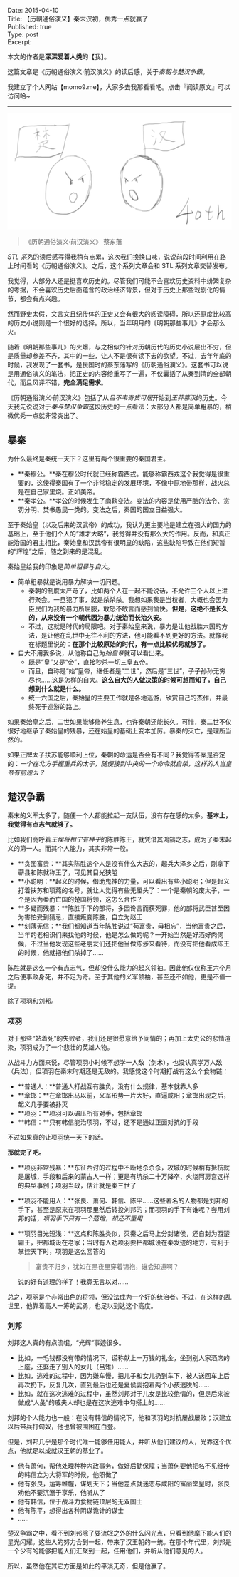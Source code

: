 Date: 2015-04-10  
Title: 【历朝通俗演义】秦末汉初，优秀一点就赢了  
Published: true  
Type: post  
Excerpt:   

本文的作者是**深深爱着人类**的【我】。

这篇文章是《历朝通俗演义·前汉演义》的读后感，关于*秦朝与楚汉争霸*。

我建立了个人网站【momo9.me】，大家多去我那看看吧。点击『阅读原文』可以访问哈~

---

![](qin.png)

> 《历朝通俗演义·前汉演义》 蔡东藩

*STL 系列*的读后感写得我稍有点累，这次我们换换口味，说说前段时间利用在路上时间看的《历朝通俗演义》。之后，这个系列文章会和 STL 系列文章交替发布。

我觉得，大部分人还是挺喜欢历史的。尽管我们可能不会喜欢历史资料中纷繁复杂的考据，不会喜欢历史后面蕴含的政治经济背景，但对于历史上那些戏剧化的情节，都会有点兴趣。

然而野史太假，文言文且纪传体的正史又会有很大的阅读障碍，所以还原度比较高的历史小说则是一个很好的选择。所以，当年明月的《明朝那些事儿》才会那么火。

随着《明朝那些事儿》的火爆，与之相似的针对历朝历代的历史小说层出不穷，但是质量却参差不齐，其中的一些，让人不是很有读下去的欲望。不过，去年年底的时候，我发现了一套书，是民国时的蔡东藩写的《历朝通俗演义》。这套书可以说是用通俗演义的笔法，把正史的内容给重写了一遍，不仅囊括了从秦到清的全部朝代，而且风评不错，**完全满足需求**。

《历朝通俗演义·前汉演义》包括了从*吕不韦奇货可居*开始到*王莽篡汉*的历史。今天我先说说对于*秦与楚汉争霸*这段历史的一点看法：大部分人都是简单粗暴的，稍微优秀一点就非常突出了。

## 暴秦

为什么最终是秦统一天下？这里有两个很重要的秦国君主。

* **秦穆公。**秦在穆公时代就已经称霸西戎。能够称霸西戎这个我觉得是很重要的，这使得秦国有了一个非常稳定的发展环境，不像中原地带那样，战火总是在自己家里烧。正如美帝。
* **秦孝公。**孝公的时候发生了商鞅变法。变法的内容是使用严酷的法令、赏罚分明、焚书愚民一类的。变法之后，秦国的国立日益强大。

至于秦始皇（以及后来的汉武帝）的成功，我认为更主要地是建立在强大的国力的基础上，至于他们个人的“雄才大略”，我觉得并没有那么大的作用。反而，和真正能治国的君主相比，秦始皇和汉武帝有很明显的缺陷，这些缺陷导致在他们短暂的“辉煌”之后，随之到来的是混乱。

秦始皇给我的印象是*简单粗暴*与*自大*。

* 简单粗暴就是说用暴力解决一切问题。
	* 秦朝的制度太严苛了，比如两个人在一起不能说话，不允许三个人以上进行聚会。一旦犯了事，就是杀杀杀。我想如果我是当权者，大概也会因为臣民们为我的暴力所屈服，敢怒不敢言而感到愉快。**但是，这绝不是长久的，从来没有一个朝代因为暴力统治而长治久安。**
	* 不过，这就是时代的局限吧。对于秦始皇来说，暴力是让他战胜六国的方法，是让他在乱世中无往不利的方法，他可能看不到更好的方法。就像我在标题里说的：**在那个比较原始的时代，有一点比较优秀就够了。**
* 自大不用我多说，从他称自己为*始皇帝*就可以看出来。
	* 既是“皇”又是“帝”，直接秒杀一切三皇五帝。
	* 而且，自称是“始”皇帝，继任者是“二世”，然后是“三世”，子子孙孙无穷尽也……这是怎样的自大。**这么自大的人做决策的时候可想而知了，自己想到什么就是什么。**
	* 统一六国之后，秦始皇的主要工作就是各地巡游，欣赏自己的杰作，并最终死于巡游的路上。
	
如果秦始皇之后，二世如果能够修养生息，也许秦朝还能长久。可惜，秦二世不仅很好地继承了秦始皇的残暴，还在始皇的基础上变本加厉。暴秦的灭亡，是理所当然的。

如果正牌太子扶苏能够顺利上位，秦朝的命运是否会有不同？我觉得答案是否定的：*一个在北方手握重兵的太子，随便接到中央的一个命令就自杀，这样的人当皇帝有前途么？*

## 楚汉争霸

秦末的义军太多了，随便一个人都能拉起一支队伍，没有存在感的太多。**基本上，我觉得有点志气就够了。**

比如我们高呼着*王侯将相宁有种乎*的陈胜陈王，就凭借其鸿鹄之志，成为了秦末起义的第一人。而其个人能力，其实非常一般。

* **贪图富贵：**其实陈胜这个人是没有什么大志的，起兵大泽乡之后，刚拿下蕲县和陈就称王了，可见其目光狭隘
* **小聪明：**起义的时候，借助鬼神的力量，可以看出有些小聪明；但是起义打着扶苏和项燕的名号，就让人觉得有些无厘头了：一个是秦朝的废太子，一个是因为秦而亡国的楚国将领，这怎么合作？
* **多疑而残暴：**陈胜手下的部将，多因谗言而获死罪，他的部将武臣甚至因为害怕受到猜忌，直接叛变陈胜，自立为赵王
* **刻薄无信：**我们都知道当年陈胜说过“苟富贵，毋相忘”，当他富贵之后，当年的老相识们来找他的时候，他是怎么做的呢？一开始当然是好酒好肉伺候，不过当他发现这些老朋友们还把他当做陈涉来看待，而没有把他看成陈王的时候，他就把他们杀掉了……

陈胜就是这么一个有点志气，但却没什么能力的起义领袖。因此他仅仅称王六个月之后便事败身死，并不足为奇。至于其他的义军领袖，甚至还不如他，更是不值一提。

除了项羽和刘邦。

### 项羽

对于那些“站着死”的失败者，我们还是很愿意给予同情的；再加上太史公的悲情渲染，项羽成为了一个悲壮的英雄人物。

从战斗力方面来说，尽管项羽小时候不想学一人敌（剑术），也没认真学万人敌（兵法），但项羽在秦末时期还是无敌的。我感觉这个时期打战有这么个食物链：

* **普通人：**普通人打战互有胜负，没有什么规律，基本就靠人多
* **章邯：**在章邯出马以前，义军形势一片大好，直逼咸阳；章邯出现之后，起义几乎要被扑灭
* **项羽：**项羽可以碾压所有对手，包括章邯
* **韩信：**只有韩信能治项羽，不过，还不是通过正面对抗的手段

不过如果真的让项羽统一天下的话。

**那就完了吧。**

* **项羽非常残暴：**东征西讨的过程中不断地杀杀杀，攻城的时候稍有抵抗就是屠城，手段和后来的蒙古人一样；更是有坑杀二十万降卒、火烧阿房宫这样的典型事例；项羽当政，估计就是秦三世了
* **项羽不能用人：**张良、萧何、韩信、陈平……这些著名的人物都是刘邦的手下，甚至是原来在项羽那里然后转投刘邦的；而项羽的手下有谁呢？套用刘邦的话，*项羽手下只有一个范增，却还不重用*
* **项羽目光短浅：**这点和陈胜类似，灭秦之后马上分封诸侯，还自封为西楚霸王，把都城设在老家；当时有人劝项羽要把都城设在秦发迹的地方，有利于掌控天下时，项羽是这么回答的

	> 富贵不归乡，犹如在黑夜里穿着锦袍，谁会知道啊？
	
	说的好有道理的样子！我竟无言以对……

总之，项羽是个非常出色的将领，但没法成为一个好的统治者。不过，在这样的乱世里，他靠着高人一筹的武勇，也足以到达这个高度。

### 刘邦

刘邦这人真的有点流氓，“光辉”事迹很多。

* 比如，一毛钱都没有带的情况下，谎称献上一万钱的礼金，坐到别人家酒席的上座，还娶走了别人的女儿（吕雉）……
* 比如，逃难的过程中，因为嫌车慢，把儿子和女儿扔到车下，被人送回车上后再次扔下，反复几次，直到最后也还是夏侯婴抱着两个小孩逃脱的……
* 比如，就在这次逃难的过程中，虽然刘邦对于儿女是比较绝情的，但是后来被做成“人彘”的戚夫人却也是在这次逃难中勾搭上的……

刘邦的个人能力也一般：在没有韩信的情况下，他和项羽的对抗屡战屡败；汉建立以后带兵打匈奴，他也曾被围困在白登。

但是，刘邦几乎是那个时代唯一能够任用能人，并听从他们建议的人，光靠这个优点，他就足以成就汉王朝的基业了。

* 他有萧何，帮他处理种种内政事务，做好后勤保障；当萧何要他把名不见经传的韩信立为大将军的时候，他照做了
* 他有张良，运筹帷幄，谋划天下；当他差点就迷恋与咸阳的富丽堂皇时，张良劝他不要沉溺于享乐，他听从了
* 他有韩信，位于战斗力食物链顶层的无双国士
* 他有陈平，想得出各种阴谋诡计的谋士
* ……

楚汉争霸之中，看不到刘邦除了耍流氓之外的什么闪光点，只看到他麾下能人们的星光闪耀。这些人的努力合到一起，带来了汉王朝的一统。在那个年代里，刘邦是一个少有的能够把能人们汇聚到一起，任用他们，并听从他们意见的人。

所以，虽然他在其它方面是如此的平淡无奇，但是他赢了。